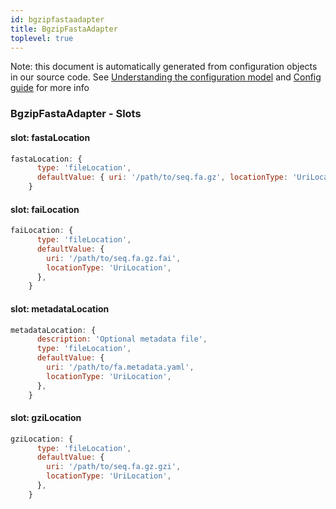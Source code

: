 ```yaml
---
id: bgzipfastaadapter
title: BgzipFastaAdapter
toplevel: true
---
```


Note: this document is automatically generated from configuration objects in
our source code. See [Understanding the configuration
model](/docs/devguide_config/) and [Config guide](/docs/config_guide) for more
info

### BgzipFastaAdapter - Slots

#### slot: fastaLocation

```js
fastaLocation: {
      type: 'fileLocation',
      defaultValue: { uri: '/path/to/seq.fa.gz', locationType: 'UriLocation' },
    }
```

#### slot: faiLocation

```js
faiLocation: {
      type: 'fileLocation',
      defaultValue: {
        uri: '/path/to/seq.fa.gz.fai',
        locationType: 'UriLocation',
      },
    }
```

#### slot: metadataLocation

```js
metadataLocation: {
      description: 'Optional metadata file',
      type: 'fileLocation',
      defaultValue: {
        uri: '/path/to/fa.metadata.yaml',
        locationType: 'UriLocation',
      },
    }
```

#### slot: gziLocation

```js
gziLocation: {
      type: 'fileLocation',
      defaultValue: {
        uri: '/path/to/seq.fa.gz.gzi',
        locationType: 'UriLocation',
      },
    }
```
